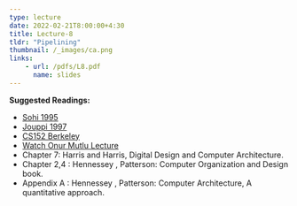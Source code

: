 ```yaml
---
type: lecture
date: 2022-02-21T8:00:00+4:30
title: Lecture-8 
tldr: "Pipelining"
thumbnail: /_images/ca.png
links: 
    - url: /pdfs/L8.pdf
      name: slides 
---
```

**Suggested Readings:**

- [Sohi 1995](https://dipsankarb.github.io/wi22-csl7070/pdfs/sohi.pdf)
- [Jouppi 1997](https://dipsankarb.github.io/wi22-csl7070/pdfs/jouppi.pdf)
- [CS152 Berkeley](https://inst.eecs.berkeley.edu//~cs152/sp21/lectures/L02-SimpleImps.pdf)
- [Watch Onur Mutlu Lecture](https://www.youtube.com/watch?v=qJmTZwzf1L4)
- Chapter 7: Harris and Harris, Digital Design and Computer Architecture.
- Chapter 2,4 : Hennessey , Patterson: Computer Organization and Design book.
- Appendix A : Hennessey , Patterson: Computer Architecture, A quantitative approach.
